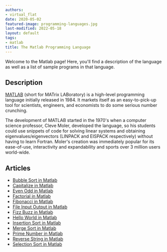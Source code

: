 ```yaml
---
authors:
- virtual_flat
date: 2020-05-02
featured-image: programming-languages.jpg
last-modified: 2022-05-18
layout: default
tags:
- matlab
title: The Matlab Programming Language
---
```


Welcome to the Matlab page! Here, you'll find a description of the language as well as a list of sample programs in that language.

## Description

[MATLAB][1] (short for MATrix LABoratory) is a high-level programming language initially
released in 1984. It markets itself as an easy-to-pick-up tool for scientists,
engineers, and economists to do some serious number crunching.

The development of MATLAB started in the 1970's when a computer science professor,
Cleve Moler, developed the language, so his students could use snippets of code
for solving linear systems and obtaining eigenvalues/eigenvectors (LINPACK and
EISPACK respectively) without having to learn Fortran. Moler's creation was
immediately popular for its ease-of-use, interactivity and expandability and
sports over 3 million users world-wide.

[1]: https://en.wikipedia.org/wiki/MATLAB


## Articles

- [Bubble Sort in Matlab](https://sampleprograms.io/projects/bubble-sort/matlab)
- [Capitalize in Matlab](https://sampleprograms.io/projects/capitalize/matlab)
- [Even Odd in Matlab](https://sampleprograms.io/projects/even-odd/matlab)
- [Factorial in Matlab](https://sampleprograms.io/projects/factorial/matlab)
- [Fibonacci in Matlab](https://sampleprograms.io/projects/fibonacci/matlab)
- [File Input Output in Matlab](https://sampleprograms.io/projects/file-input-output/matlab)
- [Fizz Buzz in Matlab](https://sampleprograms.io/projects/fizz-buzz/matlab)
- [Hello World in Matlab](https://sampleprograms.io/projects/hello-world/matlab)
- [Insertion Sort in Matlab](https://sampleprograms.io/projects/insertion-sort/matlab)
- [Merge Sort in Matlab](https://sampleprograms.io/projects/merge-sort/matlab)
- [Prime Number in Matlab](https://sampleprograms.io/projects/prime-number/matlab)
- [Reverse String in Matlab](https://sampleprograms.io/projects/reverse-string/matlab)
- [Selection Sort in Matlab](https://sampleprograms.io/projects/selection-sort/matlab)